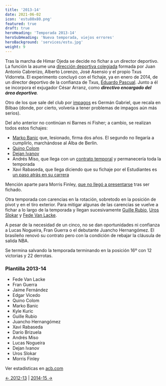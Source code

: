 ```yaml
---
title: '2013-14'
date: 2021-06-02
icon: 'estu80x80.png'
featured: true
draft: true
heroHeading: 'Temporada 2013-14'
heroSubHeading: 'Nueva temporada, viejos errores'
heroBackground: 'services/estu.jpg'
weight: 9
---
```


Tras la marcha de Himar Ojeda se decide no fichar a un director deportivo. La función la asume una [dirección deportiva colegiada](https://www.solobasket.com/liga-endesa/hay-once-equipos-acb-que-deberian-jugar-diez-partidos-mas-en-casa-por-temporada) formada por Juan Antonio Cabrerizo, Alberto Lorenzo, José Asensio y el propio Txus Vidorreta. El experimento concluyó con el fichaje, ya en enero de 2014, de un director deportivo de la confianza de Txus, [Eduardo Pascual](https://www.movistarestudiantes.com/prensa/noticias/eduardo-pascual-nuevo-director-deportivo-de-tuenti-movil-estudiantes/). Junto a él se incorpora el exjugador César Arranz, como ***directivo encargado del área deportiva***.

Otro de los que sale del club por [impagos](https://www.malagahoy.es/deportes/German-Gabriel-marcha-Bilbao_0_708829599.html) es Germán Gabriel, que recala en Bilbao (donde, por cierto, volvería a tener problemas de impagos aún más serios).

Del año anterior no continúan ni Barnes ni Fisher; a cambio, se realizan todos estos fichajes:

* [Marko Banic](https://www.movistarestudiantes.com/prensa/noticias/marko-banic-firma-por-dos-anos-con-estudiantes-donde-se-reencontrara-con-txus/) que, lesionado, firma dos años. El segundo no llegaría a cumplirlo, marchándose al Alba de Berlín.
* [Quino Colom](https://www.movistarestudiantes.com/prensa/noticias/quino-colom-nuevo-timonel-para-estudiantes/)
* [Dejan Ivanov](https://www.movistarestudiantes.com/prensa/noticias/dejan-ivanov-experiencia-europea-para-reforzar-la-pintura-de-estudiantes/)
* Andrés Miso, que llega con un [contrato temporal](https://www.marca.com/2013/09/28/baloncesto/acb/1380383472.html) y permanecería toda la temporada
* Xavi Rabaseda, que llega diciendo que su fichaje por el Estudiantes es [un paso atrás en su carrera](https://as.com/baloncesto/2013/08/28/acb/1377723040_431090.html)

Mención aparte para Morris Finley, [que no llegó a presentarse](https://www.gigantes.com/liga-endesa/otro-mazazo-el-estudiantes-se-queda-sin-finley-vuelve-a-ee-uu-por-problemas-personales/) tras ser fichado.

Otra temporada con carencias en la rotación, sobretodo en la posición de pivot y en el tiro exterior. Para mitigar algunas de las carencias se vuelve a fichar a lo largo de la temporada y llegan sucesivamente [Guille Rubio](https://www.europapress.es/deportes/baloncesto-00163/noticia-guille-rubio-ficha-mes-estudiantes-20131024175121.html), [Uros Slokar](https://as.com/baloncesto/2013/12/16/acb/1387215769_871868.html) y [Fede Van Lacke](https://as.com/baloncesto/2014/01/28/acb/1390911241_052263.html).

A pesar de la necesidad de un cinco, no se dan oportunidades ni confianza a Lucas Nogueira, Fran Guerra o el debutante Juancho Hernangómez. El brasileño renovó su contrato pero con la condición de rebajar la cláusula de salida NBA.

Se termina salvando la temporada terminando en la posición 16º con 12 victorias y 22 derrotas.

### Plantilla 2013-14

- Fede Van Lacke
- Fran Guerra
- Jaime Fernández
- Edgar Vicedo
- Quino Colom
- Marko Banic
- Kyle Kuric
- Guille Rubio
- Juancho Hernangómez
- Xavi Rabaseda
- Darío Brizuela
- Andrés Miso
- Lucas Nogueira
- Dejan Ivanov
- Uros Slokar
- Morris Finley

Ver estadísticas en [acb.com](https://www.acb.com/club/estadisticas/id/6/temporada_id/2013)

[← 2012-13](https://nuestroestu.es/cronologia/2012-13/) | [2014-15 →](https://nuestroestu.es/cronologia/2014-15/)